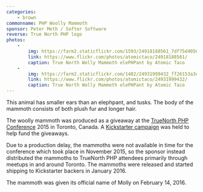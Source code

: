```yaml
---
categories:
    - brown
commonname: PHP Woolly Mammoth
sponsor: Peter Meth / Softer Software
reverse: True North PHP logo
photos:
    -
        img: https://farm2.staticflickr.com/1593/24918188561_7df75d4056_n.jpg
        link: https://www.flickr.com/photos/atomictaco/24918188561/
        caption: True North Wolly Mammoth elePHPant by Atomic Taco
    -
        img: https://farm2.staticflickr.com/1482/24931999432_ff26153a3e_n.jpg
        link: https://www.flickr.com/photos/atomictaco/24931999432/
        caption: True North Wolly Mammoth elePHPant by Atomic Taco
---
```

This animal has smaller ears than an elephpant, and tusks. The body of the
mammoth consists of both plush fur and longer hair.

The woolly mammoth was produced as a giveaway at the [TrueNorth PHP Conference](http://truenorthphp.ca) 2015 in Toronto, Canada. A [Kickstarter campaign](https://www.kickstarter.com/projects/1035100786/truenorth-php-woolly-mammoth-plush-toy) was held to help fund the giveaways.

Due to a production delay, the mammoths were not available in time for the conference which took place in November 2015, so the sponsor instead distributed the mammoths to TrueNorth PHP attendees primarily through meetups in and around Toronto. The mammoths were released and started shipping to Kickstarter backers in January 2016.

The mammoth was given its official name of Molly on February 14, 2016.
